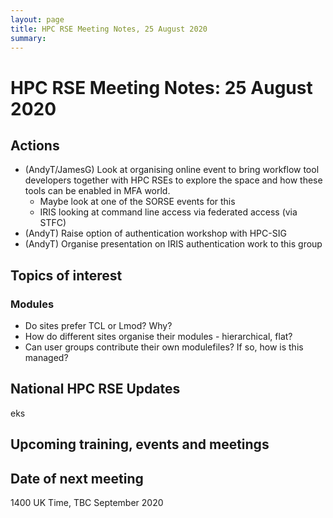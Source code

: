 ```yaml
---
layout: page
title: HPC RSE Meeting Notes, 25 August 2020
summary:
---
```


# HPC RSE Meeting Notes: 25 August 2020


## Actions

  - (AndyT/JamesG) Look at organising online event to bring workflow tool developers together with HPC RSEs to explore the space and how these tools can be enabled in MFA world.
    - Maybe look at one of the SORSE events for this
    - IRIS looking at command line access via federated access (via STFC)
  - (AndyT) Raise option of authentication workshop with HPC-SIG
  - (AndyT) Organise presentation on IRIS authentication work to this group

## Topics of interest

### Modules

  - Do sites prefer TCL or Lmod? Why?
  - How do different sites organise their modules - hierarchical, flat?
  - Can user groups contribute their own modulefiles? If so, how is this managed?

## National HPC RSE Updates

eks

## Upcoming training, events and meetings


## Date of next meeting

1400 UK Time, TBC September 2020

